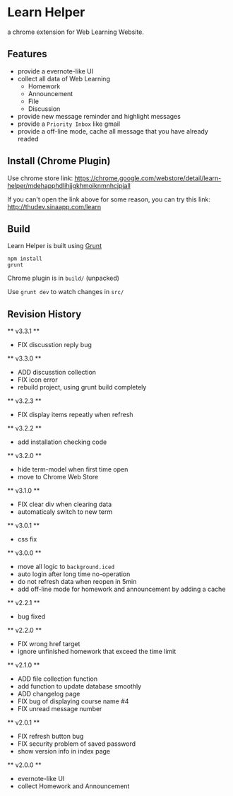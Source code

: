 # Learn Helper

a chrome extension for Web Learning Website.

## Features
* provide a evernote-like UI
* collect all data of Web Learning
	* Homework
	* Announcement
	* File
	* Discussion
* provide new message reminder and highlight messages
* provide a `Priority Inbox` like gmail
* provide a off-line mode, cache all message that you have already readed

## Install (Chrome Plugin)
Use chrome store link: https://chrome.google.com/webstore/detail/learn-helper/mdehapphdlihjjgkhmoiknmnhcjpjall

If you can't open the link above for some reason, you can try this link: http://thudev.sinaapp.com/learn

## Build
Learn Helper is built using [Grunt][]
```
npm install
grunt
```

Chrome plugin is in `build/` (unpacked)

Use `grunt dev` to watch changes in `src/`

[Grunt]: http://gruntjs.com/

## Revision History

** v3.3.1 **
* FIX discusstion reply bug

** v3.3.0 **
* ADD discusstion collection
* FIX icon error
* rebuild project, using grunt build completely

** v3.2.3 **
* FIX display items repeatly when refresh

** v3.2.2 **
* add installation checking code

** v3.2.0 **
* hide term-model when first time open
* move to Chrome Web Store

** v3.1.0 **
* FIX clear div when clearing data
* automaticaly switch to new term

** v3.0.1 **
* css fix

** v3.0.0 **
* move all logic to `background.iced`
* auto login after long time no-operation
* do not refresh data when reopen in 5min
* add off-line mode for homework and announcement by adding a cache

** v2.2.1 **
* bug fixed

** v2.2.0 **
* FIX wrong href target
* ignore unfinished homework that exceed the time limit

** v2.1.0 **
* ADD file collection function
* add function to update database smoothly
* ADD changelog page
* FIX bug of displaying course name #4
* FIX unread message number

** v2.0.1 **
* FIX refresh button bug
* FIX security problem of saved password
* show version info in index page

** v2.0.0 **
* evernote-like UI
* collect Homework and Announcement
